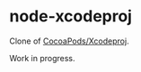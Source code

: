 node-xcodeproj
==============

Clone of [CocoaPods/Xcodeproj](https://github.com/CocoaPods/Xcodeproj).

Work in progress.
